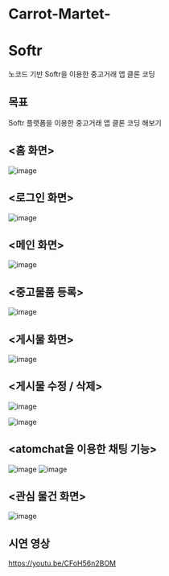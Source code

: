 # Carrot-Martet-

# Softr
 노코드 기반 Softr을 이용한 중고거래 앱 클론 코딩

**목표**
----
Softr 플랫폼을 이용한 중고거래 앱 클론 코딩 해보기

**<홈 화면>**
----
![image](https://github.com/hamzyda/Carrot-Market-/assets/106675227/c013b851-695c-4f21-91c0-c0516128464f)



**<로그인 화면>**
----
![image](https://github.com/hamzyda/Carrot-Market-/assets/106675227/98dcef52-c4a9-4d15-b6ca-28e717fba7e5)

**<메인 화면>**
----
![image](https://github.com/hamzyda/Carrot-Market-/assets/106675227/3c23822b-e57a-4e90-a7be-e9348737007b)


**<중고물품 등록>**
----
![image](https://github.com/hamzyda/Carrot-Market-/assets/106675227/49ceaf3f-54a5-4316-bdea-da06876cd281)


**<게시물 화면>**
----
![image](https://github.com/hamzyda/Carrot-Market-/assets/106675227/019e056b-fab3-41d3-a5a7-12055a02919b)


**<게시물 수정 / 삭제>**
----
![image](https://github.com/hamzyda/Carrot-Martet-/assets/106675227/36075bdf-e8a2-4bf0-9a50-9f4d53f4a083)

![image](https://github.com/hamzyda/Carrot-Martet-/assets/106675227/c7f1011b-be65-4163-acdf-328f88957548)

**<atomchat을 이용한 채팅 기능>**
----
![image](https://github.com/hamzyda/Carrot-Market-/assets/106675227/7d755212-8935-49c3-8d52-5679ef86468a)
![image](https://github.com/hamzyda/Carrot-Martet-/assets/106675227/7984a3dc-79a4-422d-8d01-58ca31593c40)

**<관심 물건 화면>**
----
![image](https://github.com/hamzyda/Carrot-Market-/assets/106675227/94cc2994-be9f-4a1a-a0d7-5e8b4835b56d)


**시연 영상**
----
https://youtu.be/CFoH56n2BOM
